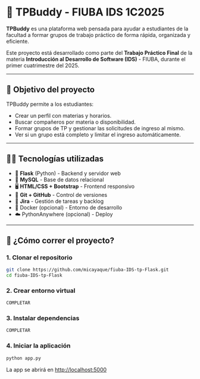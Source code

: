 # 🤝 TPBuddy - FIUBA IDS 1C2025

**TPBuddy** es una plataforma web pensada para ayudar a estudiantes de la facultad a formar grupos de trabajo práctico de forma rápida, organizada y eficiente.

Este proyecto está desarrollado como parte del **Trabajo Práctico Final** de la materia **Introducción al Desarrollo de Software (IDS)** - FIUBA, durante el primer cuatrimestre del 2025.

---

## 📌 Objetivo del proyecto

TPBuddy permite a los estudiantes:
- Crear un perfil con materias y horarios.
- Buscar compañeros por materia o disponibilidad.
- Formar grupos de TP y gestionar las solicitudes de ingreso al mismo.
- Ver si un grupo está completo y limitar el ingreso automáticamente.

---

## 🧑‍💻 Tecnologías utilizadas

- 🐍 **Flask** (Python) - Backend y servidor web
- 🐬 **MySQL** - Base de datos relacional
- 🖥️ **HTML/CSS + Bootstrap** - Frontend responsivo
- 🧪 **Git + GitHub** - Control de versiones
- 🧩 **Jira** - Gestión de tareas y backlog
- 🐳 Docker (opcional) - Entorno de desarrollo
- ☁️ PythonAnywhere (opcional) - Deploy

---

## 🚀 ¿Cómo correr el proyecto?

### 1. Clonar el repositorio

```bash
git clone https://github.com/micayaque/fiuba-IDS-tp-Flask.git
cd fiuba-IDS-tp-Flask
```

### 2. Crear entorno virtual

```bash
COMPLETAR
```

### 3. Instalar dependencias

```bash
COMPLETAR
```

### 4. Iniciar la aplicación

```bash
python app.py
```

La app se abrirá en [http://localhost:5000](http://localhost:5000)
